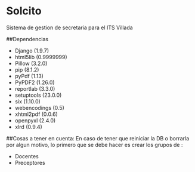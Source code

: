 # Solcito
Sistema de gestion de secretaria para el ITS Villada

##Dependencias
* Django (1.9.7)
* html5lib (0.9999999)
* Pillow (3.2.0)
* pip (8.1.2)
* pyPdf (1.13)
* PyPDF2 (1.26.0)
* reportlab (3.3.0)
* setuptools (23.0.0)
* six (1.10.0)
* webencodings (0.5)
* xhtml2pdf (0.0.6)
* openpyxl (2.4.0)
* xlrd (0.9.4)

##Cosas a tener en cuenta:
En caso de tener que reiniciar la DB o borrarla por algun motivo, lo primero que se debe hacer es crear los grupos de :
* Docentes
* Preceptores
